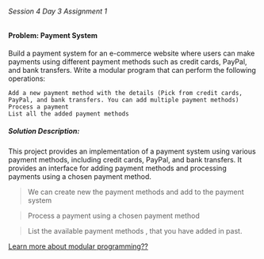 ###### Session 4 Day 3 Assignment 1
#### Problem: Payment System

Build a payment system for an e-commerce website where users can make payments using different payment methods such as credit cards, PayPal, and bank transfers.
Write a modular program that can perform the following operations:

    Add a new payment method with the details (Pick from credit cards, PayPal, and bank transfers. You can add multiple payment methods)
    Process a payment
    List all the added payment methods

##### Solution Description: 
This project provides an implementation of a payment system using various payment methods, including credit cards, PayPal, and bank transfers. It provides an interface for adding payment methods and processing payments using a chosen payment method.


>We can create new the payment methods and add to the payment system

>Process a payment using a chosen payment method

>List the available payment methods , that you have added in past.

[Learn more about modular programming??](https://blog.knoldus.com/knolx-session-modular-programming-using-object-in-scala/)


